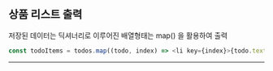 ## 상품 리스트 출력

저장된 데이터는 딕셔너리로 이루어진 배열형태는 map() 을 활용하여 출력

```javascript
const todoItems = todos.map((todo, index) => <li key={index}>{todo.text}</li>);
```

---
